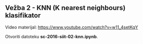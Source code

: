 ## Vežba 2 - KNN (K nearest neighbours) klasifikator


Video materijal: https://www.youtube.com/watch?v=w11_4setKqY

Otvoriti datoteku **sc-2016-siit-02-knn.ipynb**.
